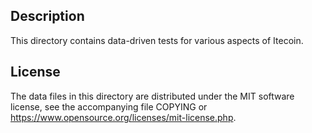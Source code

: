 Description
------------

This directory contains data-driven tests for various aspects of Itecoin.

License
--------

The data files in this directory are distributed under the MIT software
license, see the accompanying file COPYING or
https://www.opensource.org/licenses/mit-license.php.

